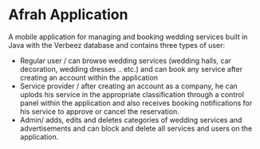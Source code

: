 # Afrah Application
A mobile application for managing and booking wedding services built in Java with the Verbeez database and contains three types of user:
- Regular user / can browse wedding services (wedding halls, car decoration, wedding dresses .. etc.) and can book any service after creating an account within the application
- Service provider / after creating an account as a company, he can uplods his service in the appropriate classification through a control panel within the application and also receives booking notifications for his service to approve or cancel the reservation.
- Admin/ adds, edits and deletes categories of wedding services and advertisements and can block and delete all services and users on the application.

